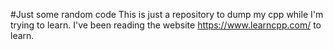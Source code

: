 #Just some random code
This is just a repository to dump my cpp while I'm trying to learn.
I've been reading the website https://www.learncpp.com/ to learn.

